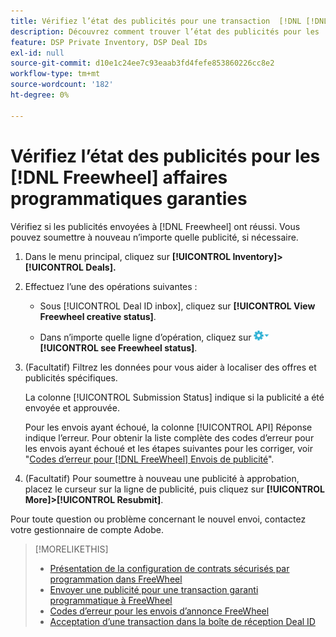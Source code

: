 ```yaml
---
title: Vérifiez l’état des publicités pour une transaction  [!DNL [!DNL FreeWheel]] PG
description: Découvrez comment trouver l’état des publicités pour les  [!DNL Freewheel] offres garanties par la programmation.
feature: DSP Private Inventory, DSP Deal IDs
exl-id: null
source-git-commit: d10e1c24ee7c93eaab3fd4fefe853860226cc8e2
workflow-type: tm+mt
source-wordcount: '182'
ht-degree: 0%

---
```


# Vérifiez l’état des publicités pour les [!DNL Freewheel] affaires programmatiques garanties

Vérifiez si les publicités envoyées à [!DNL Freewheel] ont réussi. Vous pouvez soumettre à nouveau n’importe quelle publicité, si nécessaire.

1. Dans le menu principal, cliquez sur **[!UICONTROL Inventory]> [!UICONTROL Deals].**

1. Effectuez l’une des opérations suivantes :

   * Sous [!UICONTROL Deal ID inbox], cliquez sur **[!UICONTROL View Freewheel creative status]**.

   * Dans n’importe quelle ligne d’opération, cliquez sur ![Menu Options](/help/dsp/assets/options-menu.png) **[!UICONTROL see Freewheel status]**.

1. (Facultatif) Filtrez les données pour vous aider à localiser des offres et publicités spécifiques.

   La colonne [!UICONTROL Submission Status] indique si la publicité a été envoyée et approuvée.

   Pour les envois ayant échoué, la colonne [!UICONTROL API] Réponse indique l’erreur. Pour obtenir la liste complète des codes d’erreur pour les envois ayant échoué et les étapes suivantes pour les corriger, voir &quot;[Codes d’erreur pour [!DNL FreeWheel] Envois de publicité](freewheel-error-codes.md)&quot;.

1. (Facultatif) Pour soumettre à nouveau une publicité à approbation, placez le curseur sur la ligne de publicité, puis cliquez sur **[!UICONTROL More]>[!UICONTROL Resubmit]**.

Pour toute question ou problème concernant le nouvel envoi, contactez votre gestionnaire de compte Adobe.

>[!MORELIKETHIS]
>
>* [Présentation de la configuration de contrats sécurisés par programmation dans FreeWheel](freewheel-overview.md)
>* [Envoyer une publicité pour une transaction garanti programmatique à FreeWheel](freewheel-submit.md)
>* [Codes d’erreur pour les envois d’annonce FreeWheel](freewheel-error-codes.md)
>* [Acceptation d’une transaction dans la boîte de réception Deal ID](deal-id-inbox-accept.md)


